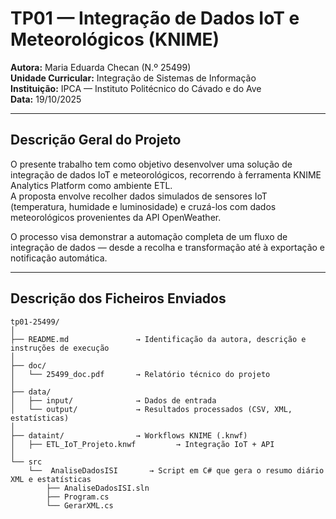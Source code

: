 # TP01 — Integração de Dados IoT e Meteorológicos (KNIME)

**Autora:** Maria Eduarda Checan (N.º 25499)  
**Unidade Curricular:** Integração de Sistemas de Informação  
**Instituição:** IPCA — Instituto Politécnico do Cávado e do Ave  
**Data:** 19/10/2025

---

## Descrição Geral do Projeto

O presente trabalho tem como objetivo desenvolver uma solução de integração de dados IoT e meteorológicos, recorrendo à ferramenta KNIME Analytics Platform como ambiente ETL.  
A proposta envolve recolher dados simulados de sensores IoT (temperatura, humidade e luminosidade) e cruzá-los com dados meteorológicos provenientes da API OpenWeather.

O processo visa demonstrar a automação completa de um fluxo de integração de dados — desde a recolha e transformação até à exportação e notificação automática.

---

## Descrição dos Ficheiros Enviados

```plaintext
tp01-25499/
│
├── README.md               → Identificação da autora, descrição e instruções de execução
│
├── doc/
│   └── 25499_doc.pdf       → Relatório técnico do projeto
│
├── data/
│   ├── input/              → Dados de entrada 
│   └── output/             → Resultados processados (CSV, XML, estatísticas)
│
├── dataint/                → Workflows KNIME (.knwf)
│   ├── ETL_IoT_Projeto.knwf         → Integração IoT + API 
│
└── src
    └──  AnaliseDadosISI       → Script em C# que gera o resumo diário XML e estatísticas
        ├── AnaliseDadosISI.sln
        ├── Program.cs
        └── GerarXML.cs


